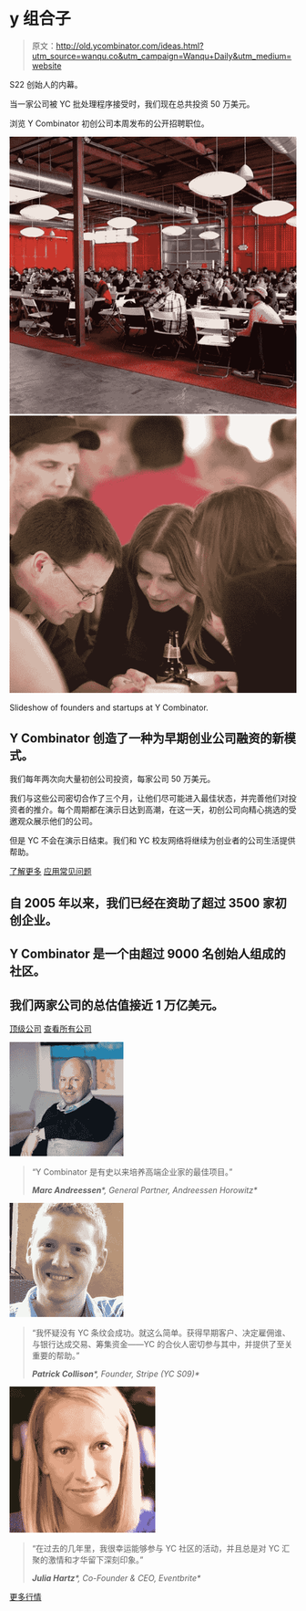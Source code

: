 # y 组合子

> 原文：<http://old.ycombinator.com/ideas.html?utm_source=wanqu.co&utm_campaign=Wanqu+Daily&utm_medium=website>



S22 创始人的内幕。

当一家公司被 YC 批处理程序接受时，我们现在总共投资 50 万美元。

浏览 Y Combinator 初创公司本周发布的公开招聘职位。





![](img/3e8a8785792d18d2db92077d911b96bc.png)![](img/e713de6545230b12eddeda8731b8e85f.png)

Slideshow of founders and startups at Y Combinator.



## Y Combinator 创造了一种为早期创业公司融资的新模式。

我们每年两次向大量初创公司投资，每家公司 50 万美元。

我们与这些公司密切合作了三个月，让他们尽可能进入最佳状态，并完善他们对投资者的推介。每个周期都在演示日达到高潮，在这一天，初创公司向精心挑选的受邀观众展示他们的公司。

但是 YC 不会在演示日结束。我们和 YC 校友网络将继续为创业者的公司生活提供帮助。

[了解更多](/about) [应用常见问题](/faq)





## 自 2005 年以来，我们已经在**资助了超过 3500 家**初创企业。

## Y Combinator 是一个由超过 9000 名创始人组成的社区。

## 我们两家公司的总估值接近 1 万亿美元。

[顶级公司](/topcompanies/featured) [查看所有公司](/companies)







![Marc Andreessen](img/f10bc1e5aa6f223249811681c8fc3e0d.png)



> “Y Combinator 是有史以来培养高端企业家的最佳项目。”
> 
> <cite>**Marc Andreessen***, General Partner, Andreessen Horowitz*</cite>





![Patrick Collison](img/3941ba0f8b74b789f247317ec266dadc.png)



> “我怀疑没有 YC 条纹会成功。就这么简单。获得早期客户、决定雇佣谁、与银行达成交易、筹集资金——YC 的合伙人密切参与其中，并提供了至关重要的帮助。”
> 
> <cite>**Patrick Collison***, Founder, Stripe (YC S09)*</cite>





![Julia Hartz](img/6c518b87d21186d3292c2c74973c56fa.png)



> “在过去的几年里，我很幸运能够参与 YC 社区的活动，并且总是对 YC 汇聚的激情和才华留下深刻印象。”
> 
> <cite>**Julia Hartz***, Co-Founder & CEO, Eventbrite*</cite>





[更多行情](/quotes)




